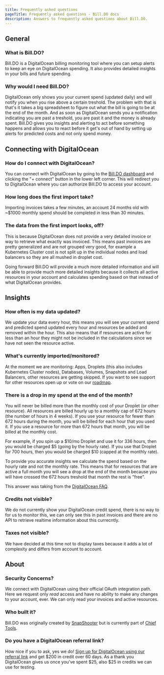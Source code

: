 ```yaml
---
title: Frequently asked questions
pageTitle: Frequently asked questions - Bill.DO docs
description: Answers to frequently asked questions about Bill.DO.
---
```


## General

### What is Bill.DO?

Bill.DO is a DigitalOcean billing monitoring tool where you can setup alerts to keep an eye on DigitalOcean spending. It also provides detailed insights in your bills and future spending.

### Why would I need Bill.DO?

DigitalOcean only shows you your current spend (updated daily) and will notify you when you rise above a certain treshold. The problem with that is that's it takes a big spreadsheet to figure out what the bill is going to be at the end of the month. And as soon as DigitalOcean sends you a notification indicating you are past a treshold, you are past it and the money is already spent. Bill.DO gives you insights and alerting to act before something happens and allows you to react before it get's out of hand by setting up alerts for predicted costs and not only spend money.

## Connecting with DigitalOcean

### How do I connect with DigitalOcean?

You can connect with DigitalOcean by going to the [Bill.DO dashboard](https://bill.do/dashboard?rel=chiefdocs) and clicking the "+ connect" button in the lower left corner. This will redirect you to DigitalOcean where you can authorize Bill.DO to access your account.

### How long does the first import take?

Importing invoices takes a few minutes, an account 24 months old with ~$1000 monthly spend should be completed in less than 30 minutes.

### The data from the first import looks, off?

This is because DigitalOcean does not provide a very detailed invoice or way to retrieve what exactly was invoiced. This means past invoices are pretty generalized and are not grouped very good, for example a Kubernetes Cluster cost is not split up in the individual nodes and load balancers so they are all mushed in droplet cost.

Going forward Bill.DO will provide a much more detailed information and will be able to provide much more detailed insights because it collects all active resources in your account and calculates spending based on that instead of what DigitalOcean provides.

## Insights

### How often is my data updated?

We update your data every hour, this means you will see your current spend and predicted spend updated every hour and resources be added and removed within the hour. This also means that if resources are active for less than an hour they might not be included in the calculations since we have not seen the resource active.

### What's currently imported/monitored?

At the moment we are monitoring: Apps, Droplets (this also includes Kubernetes Cluster nodes), Databases, Volumes, Snapshots and Load Balancers, other resources are getting skipped. If you want to see support for other resources open up or vote on our [roadmap](https://roadmap.chief.tools/projects/billdo?ref=chiefdocs).

### There is a drop in my spend at the end of the month?

You will never be billed more than the monthly cost of your Droplet (or other resource). All resources are billed hourly up to a monthly cap of 672 hours (the number of hours in 4 weeks). 
If you use your resource for fewer than 672 hours during the month, you will be billed for each hour that you used it. If you use a resource for more than 672 hours that month, you will be billed at the monthly cost. 

For example, if you spin up a $10/mo Droplet and use it for 336 hours, then you would be charged $5 (going by the hourly rate). If you use that Droplet for 700 hours, then you would be charged $10 (capped at the monthly rate).

To provide you accurate insights we calculate the spend based on the hourly rate and not the monthly rate. This means that for resources that are active a full month you will see a drop at the end of the month because you will have crossed the 672 hours treshold that month the rest is "free".

This answer was taking from the [DigitalOcean FAQ](https://www.digitalocean.com/pricing?ref=chieftools).

### Credits not visible?

We do not currently show your DigitalOcean credit spend, there is no way to for us to monitor this, we can only see this in past invoices and there are no API to retrieve realtime information about this currecntly.

### Taxes not visible?

We have decided at this time not to display taxes because it adds a lot of complexity and differs from account to account.

## About

### Security Concerns?

We connect with DigitalOcean using their official OAuth integration path. Here we request only *read* access and have no ability to make any changes to your account, ever. We can only read your invoices and active resources.

### Who built it?

Bill.DO was originally created by [SnapShooter](https://snapshooter.com?ref=chieftools) but is currently part of [Chief Tools](https://chief.app).

### Do you have a DigitalOcean referral link?

How nice if you to ask, yes we do! [Sign up for DigitalOcean using our referral link](https://m.do.co/c/d8be96706375) and get $200 in credit over 60 days. As a thank you DigitalOcean gives us once you’ve spent $25, also $25 in credits we can use for testing.
